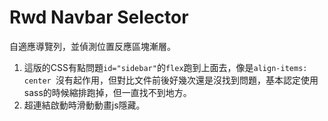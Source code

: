 # Rwd Navbar Selector

自適應導覽列，並偵測位置反應區塊漸層。

1. 這版的CSS有點問題`id="sidebar"`的`flex`跑到上面去，像是`align-items: center `沒有起作用，但對比文件前後好幾次還是沒找到問題，基本認定使用sass的時候縮排跑掉，但一直找不到地方。
1. 超連結啟動時滑動動畫js隱藏。
